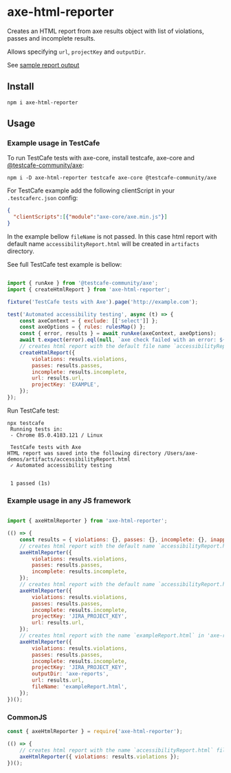 # axe-html-reporter

Creates an HTML report from axe results object with list of violations, passes and incomplete results.

Allows specifying `url`, `projectKey` and `outputDir`.

See [sample report output](https://lpelypenko.github.io/axe-html-reporter/)

## Install

```
npm i axe-html-reporter
```

## Usage

### Example usage in TestCafe


To run TestCafe tests with axe-core, install testcafe, axe-core and [@testcafe-community/axe](https://www.npmjs.com/package/@testcafe-community/axe): 

```shell script
npm i -D axe-html-reporter testcafe axe-core @testcafe-community/axe
```

For TestCafe example add the following clientScript in your `.testcaferc.json` config:

```json
{
  "clientScripts":[{"module":"axe-core/axe.min.js"}]
}
```
In the example bellow `fileName` is not passed. In this case html report with default name `accessibilityReport.html` will be created in `artifacts` directory.

See full TestCafe test example is bellow: 

```javascript

import { runAxe } from '@testcafe-community/axe';
import { createHtmlReport } from 'axe-html-reporter';

fixture('TestCafe tests with Axe').page('http://example.com');

test('Automated accessibility testing', async (t) => {
    const axeContext = { exclude: [['select']] };
    const axeOptions = { rules: rulesMap() };
    const { error, results } = await runAxe(axeContext, axeOptions);
    await t.expect(error).eql(null, `axe check failed with an error: ${error.message}`);
    // creates html report with the default file name `accessibilityReport.html`
    createHtmlReport({
        violations: results.violations,
        passes: results.passes,
        incomplete: results.incomplete,
        url: results.url,
        projectKey: 'EXAMPLE',
    });
});

```

Run TestCafe test:

```shell script
npx testcafe
 Running tests in:
 - Chrome 85.0.4183.121 / Linux

 TestCafe tests with Axe
HTML report was saved into the following directory /Users/axe-demos/artifacts/accessibilityReport.html
 ✓ Automated accessibility testing


 1 passed (1s)

```

### Example usage in any JS framework

```javascript

import { axeHtmlReporter } from 'axe-html-reporter';

(() => {
    const results = { violations: {}, passes: {}, incomplete: {}, inapplicable: {}, url: 'http://example.com' }; 
    // creates html report with the default name `accessibilityReport.html` file
    axeHtmlReporter({
        violations: results.violations,
        passes: results.passes,
        incomplete: results.incomplete,
    });
    // creates html report with the default name `accessibilityReport.html` file and adds url and projectKey
    axeHtmlReporter({
        violations: results.violations,
        passes: results.passes,
        incomplete: results.incomplete,
        projectKey: 'JIRA_PROJECT_KEY',
        url: results.url,
    });
    // creates html report with the name `exampleReport.html` in 'axe-reports' directory and adds url and projectKey to the header
    axeHtmlReporter({
        violations: results.violations,
        passes: results.passes,
        incomplete: results.incomplete,
        projectKey: 'JIRA_PROJECT_KEY',
        outputDir: 'axe-reports',
        url: results.url,
        fileName: 'exampleReport.html',
    });
})();
```

### CommonJS

```javascript
const { axeHtmlReporter } = require('axe-html-reporter');

(() => {
    // creates html report with the name `accessibilityReport.html` file
    axeHtmlReporter({ violations: results.violations });
})();
```
